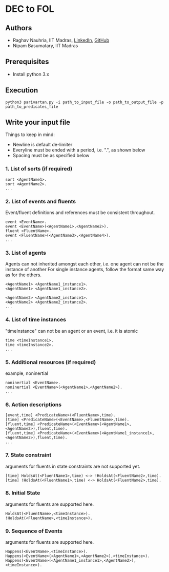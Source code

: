 # DEC to FOL

## Authors
- Raghav Nauhria, IIT Madras, [LinkedIn](https://www.linkedin.com/in/raghavnauhria), [GitHub](https://github.com/raghavnauhria)  
- Nipam Basumatary, IIT Madras

## Prerequisites
- Install python 3.x

## Execution
```
python3 parivartan.py -i path_to_input_file -o path_to_output_file -p path_to_predicates_file
```

## Write your input file
Things to keep in mind:
- Newline is default de-limiter
- Everyline must be ended with a period, i.e. ".", as shown below
- Spacing must be as specified below

### 1. List of sorts (if required)
```
sort <AgentName1>.
sort <AgentName2>.
...
```

### 2. List of events and fluents
Event/fluent definitions and references must be consistent throughout.

```
event <EventName>.
event <EventName>(<AgentName1>,<AgentName2>).
fluent <FluentName>.
event <FluentName>(<AgentName3>,<AgentName4>).
...
```

### 3. List of agents
Agents can not inherited amongst each other, i.e. one agent can not be the instance of another
For single instance agents, follow the format same way as for the others.
```
<AgentName1> <AgentName1_instance1>.
<AgentName1> <AgentName1_instance2>.

<AgentName2> <AgentName2_instance1>.
<AgentName2> <AgentName2_instance2>.
...
```


### 4. List of time instances
"timeInstance" can not be an agent or an event, i.e. it is atomic

```
time <timeInstance1>.
time <timeInstance2>.
...
```

### 5. Additional resources (if required)
example, noninertial
```
noninertial <EventName>.
noninertial <EventName>(<AgentName1>,<AgentName2>).
...
```

### 6. Action descriptions
```
[event,time] <PredicateName>(<FluentName>,time).
[time] <PredicateName>(<EventName>,<FluentName>,time).
[fluent,time] <PredicateName>(<EventName>(<AgentName1>,<AgentName2>),fluent,time).
[fluent,time] <PredicateName>(<EventName>(<AgentName1_instance1>,<AgentName2>),fluent,time).
...
```

### 7. State constraint
arguments for fluents in state constraints are not supported yet.
```
[time] HoldsAt(<FluentName1>,time) <-> !HoldsAt(<FluentName2>,time).
[time] !HoldsAt(<FluentName1>,time) <-> HoldsAt(<FluentName2>,time).
```

### 8. Initial State
arguments for fluents are supported here.
```
HoldsAt(<FluentName>,<timeInstance>).
!HoldsAt(<FluentName>,<timeInstance>).
```

### 9. Sequence of Events
arguments for fluents are supported here.
```
Happens(<EventName>,<timeInstance>).
Happens(<EventName>(<AgentName1>,<AgentName2>),<timeInstance>).
Happens(<EventName>(<AgentName1_instance1>,<AgentName2>),<timeInstance>).
```